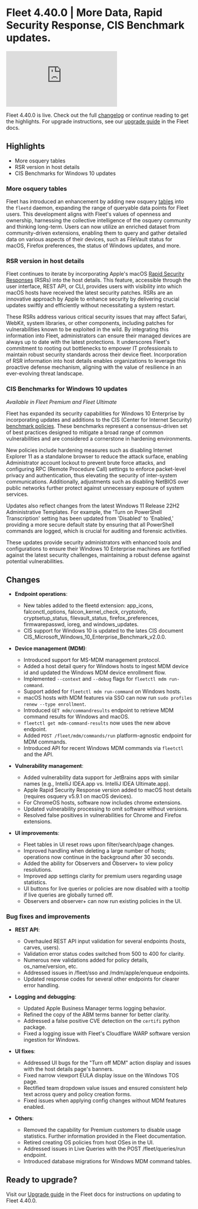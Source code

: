# Fleet 4.40.0 | More Data, Rapid Security Response, CIS Benchmark updates.

<div purpose="embedded-content">
   <iframe src="https://www.youtube.com/embed/8xNtquy9HFw?si=JkI5GrZvIEymRAt4" frameborder="0" allowfullscreen></iframe>
</div>

Fleet 4.40.0 is live. Check out the full [changelog](https://github.com/fleetdm/fleet/releases/tag/fleet-v4.40.0) or continue reading to get the highlights.
For upgrade instructions, see our [upgrade guide](https://fleetdm.com/docs/deploying/upgrading-fleet) in the Fleet docs.

## Highlights

* More osquery tables
* RSR version in host details
* CIS Benchmarks for Windows 10 updates


### More osquery tables

Fleet has introduced an enhancement by adding new osquery [tables](https://fleetdm.com/tables) into
the `fleetd` daemon, expanding the range of queryable data points for Fleet users. This development
aligns with Fleet's values of openness and ownership, harnessing the collective intelligence of the
osquery community and thinking long-term. Users can now utilize an enriched dataset from
community-driven extensions, enabling them to query and gather detailed data on various aspects of
their devices, such as FileVault status for macOS, Firefox preferences, the status of Windows
updates, and more.

### RSR version in host details

Fleet continues to iterate by incorporating Apple's macOS [Rapid Security Responses](https://support.apple.com/en-us/102657) (RSRs) into the host details. This feature, accessible through the user interface, REST API, or CLI, provides users with visibility into which macOS hosts have received the latest security patches. RSRs are an innovative approach by Apple to enhance security by delivering crucial updates swiftly and efficiently without necessitating a system restart.

These RSRs address various critical security issues that may affect Safari, WebKit, system libraries, or other components, including patches for vulnerabilities known to be exploited in the wild. By integrating this information into Fleet, administrators can ensure their managed devices are always up to date with the latest protections. It underscores Fleet's commitment to rooting out bottlenecks to empower IT professionals to maintain robust security standards across their device fleet. Incorporation of RSR information into host details enables organizations to leverage this proactive defense mechanism, aligning with the value of resilience in an ever-evolving threat landscape.


### CIS Benchmarks for Windows 10 updates

_Available in Fleet Premium and Fleet Ultimate_

Fleet has expanded its security capabilities for Windows 10 Enterprise by incorporating updates and additions to the CIS (Center for Internet Security) [benchmark policies](https://fleetdm.com/docs/using-fleet/cis-benchmarks). These benchmarks represent a consensus-driven set of best practices designed to mitigate a broad range of common vulnerabilities and are considered a cornerstone in hardening environments.

New policies include hardening measures such as disabling Internet Explorer 11 as a standalone browser to reduce the attack surface, enabling Administrator account lockout to prevent brute force attacks, and configuring RPC (Remote Procedure Call) settings to enforce packet-level privacy and authentication, thus elevating the security of inter-system communications. Additionally, adjustments such as disabling NetBIOS over public networks further protect against unnecessary exposure of system services.

Updates also reflect changes from the latest Windows 11 Release 22H2 Administrative Templates. For example, the 'Turn on PowerShell Transcription' setting has been updated from 'Disabled' to 'Enabled,' providing a more secure default state by ensuring that all PowerShell commands are logged, which is crucial for auditing and forensic activities.

These updates provide security administrators with enhanced tools and configurations to ensure their Windows 10 Enterprise machines are fortified against the latest security challenges, maintaining a robust defense against potential vulnerabilities.

## Changes

* **Endpoint operations**:
  - New tables added to the fleetd extension: app_icons, falconctl_options, falcon_kernel_check, cryptoinfo, cryptsetup_status, filevault_status, firefox_preferences, firmwarepasswd, ioreg, and windows_updates.
  - CIS support for Windows 10 is updated to the lates CIS document CIS_Microsoft_Windows_10_Enterprise_Benchmark_v2.0.0.

* **Device management (MDM)**:
  - Introduced support for MS-MDM management protocol.
  - Added a host detail query for Windows hosts to ingest MDM device id and updated the Windows MDM device enrollment flow.
  - Implemented `--context` and `--debug` flags for `fleetctl mdm run-command`.
  - Support added for `fleetctl mdm run-command` on Windows hosts.
  - macOS hosts with MDM features via SSO can now run `sudo profiles renew --type enrollment`.
  - Introduced `GET mdm/commandresults` endpoint to retrieve MDM command results for Windows and macOS.
  - `fleetctl get mdm-command-results` now uses the new above endpoint.
  - Added `POST /fleet/mdm/commands/run` platform-agnostic endpoint for MDM commands.
  - Introduced API for recent Windows MDM commands via `fleetctl` and the API.

* **Vulnerability management**:
  - Added vulnerability data support for JetBrains apps with similar names (e.g., IntelliJ IDEA.app vs. IntelliJ IDEA Ultimate.app).
  - Apple Rapid Security Response version added to macOS host details (requires osquery v5.9.1 on macOS devices).
  - For ChromeOS hosts, software now includes chrome extensions.
  - Updated vulnerability processing to omit software without versions.
  - Resolved false positives in vulnerabilities for Chrome and Firefox extensions.

* **UI improvements**:
  - Fleet tables in UI reset rows upon filter/search/page changes.
  - Improved handling when deleting a large number of hosts; operations now continue in the background after 30 seconds.
  - Added the ability for Observers and Observer+ to view policy resolutions.
  - Improved app settings clarity for premium users regarding usage statistics.
  - UI buttons for live queries or policies are now disabled with a tooltip if live queries are globally turned off.
  - Observers and observer+ can now run existing policies in the UI.

### Bug fixes and improvements

* **REST API**:
  - Overhauled REST API input validation for several endpoints (hosts, carves, users).
  - Validation error status codes switched from 500 to 400 for clarity.
  - Numerous new validations added for policy details, os_name/version, etc.
  - Addressed issues in /fleet/sso and /mdm/apple/enqueue endpoints.
  - Updated response codes for several other endpoints for clearer error handling.

* **Logging and debugging**:
  - Updated Apple Business Manager terms logging behavior.
  - Refined the copy of the ABM terms banner for better clarity.
  - Addressed a false positive CVE detection on the `certifi` python package.
  - Fixed a logging issue with Fleet's Cloudflare WARP software version ingestion for Windows.

* **UI fixes**:
  - Addressed UI bugs for the "Turn off MDM" action display and issues with the host details page's banners.
  - Fixed narrow viewport EULA display issue on the Windows TOS page.
  - Rectified team dropdown value issues and ensured consistent help text across query and policy creation forms.
  - Fixed issues when applying config changes without MDM features enabled.

* **Others**:
  - Removed the capability for Premium customers to disable usage statistics. Further information provided in the Fleet documentation.
  - Retired creating OS policies from host OSes in the UI.
  - Addressed issues in Live Queries with the POST /fleet/queries/run endpoint.
  - Introduced database migrations for Windows MDM command tables.

## Ready to upgrade?

Visit our [Upgrade guide](https://fleetdm.com/docs/deploying/upgrading-fleet) in the Fleet docs for instructions on updating to Fleet 4.40.0.

<meta name="category" value="releases">
<meta name="authorFullName" value="JD Strong">
<meta name="authorGitHubUsername" value="spokanemac">
<meta name="publishedOn" value="2023-11-06">
<meta name="articleTitle" value="Fleet 4.40.0 | More Data, Rapid Security Response, CIS Benchmark updates.">
<meta name="articleImageUrl" value="../website/assets/images/articles/fleet-4.40.0-1600x900@2x.png">
